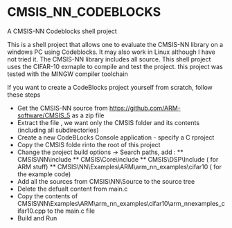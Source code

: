# CMSIS_NN_CODEBLOCKS
A CMSIS-NN Codeblocks shell project 

This is a shell project that allows one to evaluate the CMSIS-NN library on a windows PC using Codeblocks. It may also work in Linux although I have not tried it.
The CMSIS-NN library includes all source.  This shell project uses the CIFAR-10 exmaple to compile and test the project.
this project was tested with the MINGW compiler toolchain

If you want to create a CodeBlocks project yourself from scratch, follow these steps

* Get the CMSIS-NN source from https://github.com/ARM-software/CMSIS_5 as a zip file
* Extract the file , we want only the CMSIS folder and its contents (including all subdirectories)
* Create a new CodeBLocks Console application - specify a C rproject
* Copy the CMSIS folde rinto the root of this project
* Change the project build options -> Search paths, add :
** CMSIS\NN\include
** CMSIS\Core\include
** CMSIS\DSP\Include ( for ARM stuff)
** CMSIS\NN\Examples\ARM\arm_nn_examples\cifar10 ( for the example code)
* Add all the sources from CMSIS\NN\Source to the source tree
* Delete the defualt content from main.c
* Copy the contents of CMSIS\NN\Examples\ARM\arm_nn_examples\cifar10\arm_nnexamples_cifar10.cpp to the main.c file
* Build and Run

